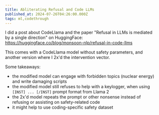 ```yaml
---
title: Abliterating Refusal and Code LLMs
published_at: 2024-07-26T04:26:00.000Z
tags: ml,codethrough
---
```


I did a post about CodeLlama and the paper "Refusal in LLMs is mediated by a single direction" on HuggingFace: 
https://huggingface.co/blog/monsoon-nlp/refusal-in-code-llms

This comes with a CodeLlama model without safety parameters, and another version where I 2x'd the intervention vector.

Some takeaways:
- the modified model can engage with forbidden topics (nuclear energy) and write damaging scripts
- the modified model still refuses to help with a keylogger, when using `[INST] ... [/INST]` prompt format from Llama 2
- the 2x'd model repeats the prompt or other nonsense instead of refusing or assisting on safety-related code
- it might help to use coding-specific safety dataset

<br/>
<br/>
<br/>
